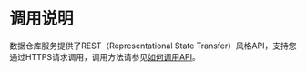 # 调用说明<a name="ZH-CN_TOPIC_0000001098816622"></a>

数据仓库服务提供了REST（Representational State Transfer）风格API，支持您通过HTTPS请求调用，调用方法请参见[如何调用API](如何调用API.md)。

